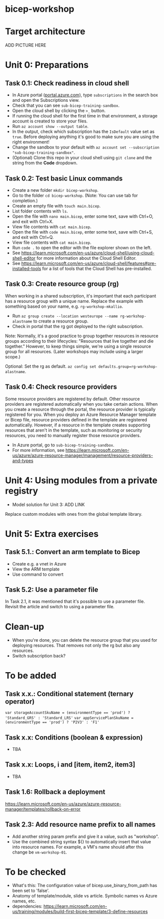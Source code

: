 # bicep-workshop

# Target architecture

ADD PICTURE HERE

# Unit 0: Preparations

## Task 0.1: Check readiness in cloud shell

- In Azure portal ([portal.azure.com](https://portal.azure.com/)), type `subscriptions` in the search box and open the Subscriptions view.
- Check that you can see `sub-bicep-training-sandbox`.
- Open the cloud shell by clicking the `>_` button.
- If running the cloud shell for the first time in that environment, a storage account is created to store your files.
- Run `az account show --output table`.
- In the output, check which subscription has the `IsDefault` value set as `true`. Before deploying anything it's good to make sure you are using the right environment!
- Change the sandbox to your default with `az account set --subscription "sub-bicep-training-sandbox"`.
- (Optional) Clone this repo in your cloud shell using `git clone` and the string from the **Code** dropdown.

## Task 0.2: Test basic Linux commands

- Create a new folder `mkdir bicep-workshop`.
- Go to the folder `cd bicep-workshop`. (Note: You can use tab for completion.)
- Create an empty file with `touch main.bicep`.
- List folder contents with `ls`.
- Open the file with `nano main.bicep`, enter some text, save with Ctrl+O, and exit with Ctrl+X.
- View file contents with `cat main.bicep`.
- Open the file with `code main.bicep`, enter some text, save with Ctrl+S, and exit with Ctrl+Q.
- View file contents with `cat main.bicep`.
- Run `code .` to open the editor with the file explorer shown on the left.
- See https://learn.microsoft.com/en-us/azure/cloud-shell/using-cloud-shell-editor for more information about the Cloud Shell Editor.
- See https://learn.microsoft.com/en-us/azure/cloud-shell/features#pre-installed-tools for a list of tools that the Cloud Shell has pre-installed.

## Task 0.3: Create resource group (rg)

When working in a shared subscription, it's important that each participant has a resource group with a unique name. Replace the example with something based on your name, e.g. `rg-workshop-mkallio`.

- Run `az group create --location westeurope --name rg-workshop-alastname` to create a resource group.
- Check in portal that the rg got deployed to the right subscription.

Note: Normally, it's a good practice to group together resources in resource groups according to their lifecycles: "Resources that live together and die together." However, to keep things simple, we're using a single resource group for all resources. (Later workshops may include using a larger scope.)

Optional: Set the rg as default. `az config set defaults.group=rg-workshop-alastname`.

## Task 0.4: Check resource providers

Some resource providers are registered by default. Other resource providers are registered automatically when you take certain actions. When you create a resource through the portal, the resource provider is typically registered for you. When you deploy an Azure Resource Manager template or Bicep file, resource providers defined in the template are registered automatically. However, if a resource in the template creates supporting resources that aren't in the template, such as monitoring or security resources, you need to manually register those resource providers.

- In Azure portal, go to `sub-bicep-training-sandbox`.
- For more information, see https://learn.microsoft.com/en-us/azure/azure-resource-manager/management/resource-providers-and-types




# Unit 4: Using modules from a private registry

- Model solution for Unit 3: ADD LINK

Replace custom modules with ones from the global template library.

# Unit 5: Extra exercises

## Task 5.1.: Convert an arm template to Bicep
- Create e.g. a vnet in Azure
- View the ARM template
- Use command to convert

## Task 5.2: Use a parameter file

In Task 2.1, it was mentioned that it's possible to use a parameter file. Revisit the article and switch to using a parameter file.

# Clean-up

- When you're done, you can delete the resource group that you used for deploying resources. That removes not only the rg but also any resources.
- Switch subscription back?

# To be added

## Task x.x.: Conditional statement (ternary operator)
`var storageAccountSkuName = (environmentType == 'prod') ? 'Standard_GRS' : 'Standard_LRS'`
`var appServicePlanSkuName = (environmentType == 'prod') ? 'P2V3' : 'F1'`

## Task x.x: Conditions (boolean & expression)
- TBA

## Task x.x: Loops, i and [item, item2, item3]
- TBA

## Task 1.6: Rollback a deployment

https://learn.microsoft.com/en-us/azure/azure-resource-manager/templates/rollback-on-error

## Task 2.3: Add resource name prefix to all names
- Add another string param prefix and give it a value, such as "workshop".
- Use the combined string syntax ${} to automatically insert that value into resource names. For example, a VM's name should after this change be `vm-workshop-01`.

# To be checked
- What's this: The configuration value of bicep.use_binary_from_path has been set to 'false'.
- Anatomy of template/module, slide vs article. Symbolic names vs Azure names, etc.
- dependencies: https://learn.microsoft.com/en-us/training/modules/build-first-bicep-template/3-define-resources
